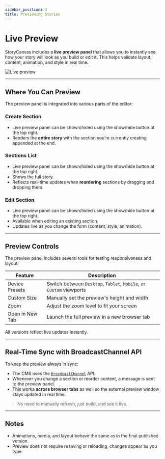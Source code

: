```yaml
---
sidebar_position: 3
title: Previewing Stories
---
```


# Live Preview

StoryCanvas includes a **live preview panel** that allows you to instantly see how your story will look as you build or edit it. This helps validate layout, content, animation, and style in real time.

![Live preview](/img/live-preview.webp)

---

## Where You Can Preview

The preview panel is integrated into various parts of the editor:

### Create Section

- Live preview panel can be shown/hided using the show/hide button at the top right.
- Renders the **entire story** with the section you’re currently creating appended at the end.

### Sections List

- Live preview panel can be shown/hided using the show/hide button at the top right.
- Shows the full story.
- Reflects real-time updates when **reordering** sections by dragging and dropping them.

### Edit Section

- Live preview panel can be shown/hided using the show/hide button at the top right.
- Available when editing an existing section.
- Updates live as you change the form (content, style, animation).

---

## Preview Controls

The preview panel includes several tools for testing responsiveness and layout:

| Feature         | Description                                                        |
|-----------------|--------------------------------------------------------------------|
| Device Presets | Switch between `Desktop`, `Tablet`, `Mobile`, or `Custom` viewports |
| Custom Size    | Manually set the preview's height and width                       |
| Zoom           | Adjust the zoom level to fit your screen                          |
| Open in New Tab| Launch the full preview in a new browser tab                      |

All versions reflect live updates instantly.

---

## Real-Time Sync with BroadcastChannel API

To keep the preview always in sync:

- The CMS uses the [`BroadcastChannel`](https://developer.mozilla.org/en-US/docs/Web/API/BroadcastChannel) API.
- Whenever you change a section or reorder content, a message is sent to the preview panel.
- This works **across browser tabs** as well so the external preview window stays updated in real time.

> No need to manually refresh, just build, and see it live.

---

## Notes

- Animations, media, and layout behave the same as in the final published version.
- Preview does not require resaving or reloading, changes appear as you type.
